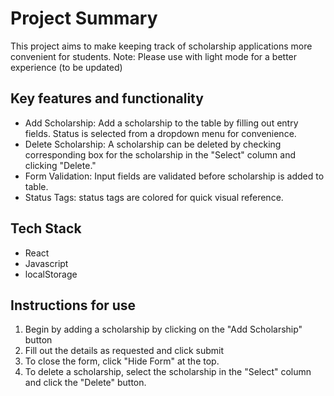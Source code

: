 # Project Summary

This project aims to make keeping track of scholarship applications more convenient for students.
Note: Please use with light mode for a better experience (to be updated)

## Key features and functionality

- Add Scholarship: Add a scholarship to the table by filling out entry fields. Status is selected from a dropdown menu for  convenience.
- Delete Scholarship: A scholarship can be deleted by checking corresponding box for the scholarship in the "Select" column and clicking "Delete."
- Form Validation: Input fields are validated before scholarship is added to table.
- Status Tags: status tags are colored for quick visual reference.

## Tech Stack

- React
- Javascript
- localStorage

## Instructions for use

1. Begin by adding a scholarship by clicking on the "Add Scholarship" button
2. Fill out the details as requested and click submit
3. To close the form, click "Hide Form" at the top.
4. To delete a scholarship, select the scholarship in the "Select" column and click the "Delete" button.
